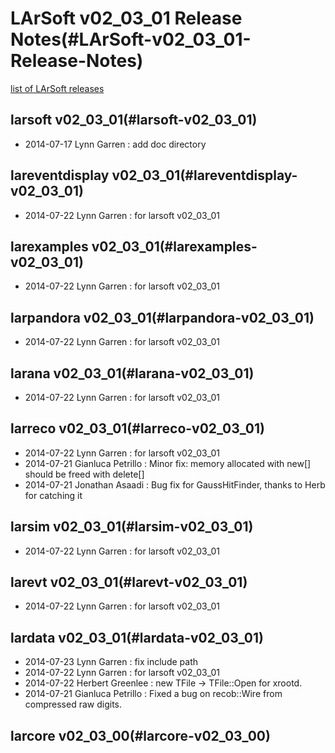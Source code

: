 LArSoft v02\_03\_01 Release Notes(#LArSoft-v02_03_01-Release-Notes)
======================================================================

[list of LArSoft releases](LArSoft_release_list)

larsoft v02\_03\_01(#larsoft-v02_03_01)
------------------------------------------

-   2014-07-17 Lynn Garren : add doc directory

lareventdisplay v02\_03\_01(#lareventdisplay-v02_03_01)
----------------------------------------------------------

-   2014-07-22 Lynn Garren : for larsoft v02\_03\_01

larexamples v02\_03\_01(#larexamples-v02_03_01)
--------------------------------------------------

-   2014-07-22 Lynn Garren : for larsoft v02\_03\_01

larpandora v02\_03\_01(#larpandora-v02_03_01)
------------------------------------------------

-   2014-07-22 Lynn Garren : for larsoft v02\_03\_01

larana v02\_03\_01(#larana-v02_03_01)
----------------------------------------

-   2014-07-22 Lynn Garren : for larsoft v02\_03\_01

larreco v02\_03\_01(#larreco-v02_03_01)
------------------------------------------

-   2014-07-22 Lynn Garren : for larsoft v02\_03\_01
-   2014-07-21 Gianluca Petrillo : Minor fix: memory allocated with new[] should be freed with delete[]
-   2014-07-21 Jonathan Asaadi : Bug fix for GaussHitFinder, thanks to Herb for catching it

larsim v02\_03\_01(#larsim-v02_03_01)
----------------------------------------

-   2014-07-22 Lynn Garren : for larsoft v02\_03\_01

larevt v02\_03\_01(#larevt-v02_03_01)
----------------------------------------

-   2014-07-22 Lynn Garren : for larsoft v02\_03\_01

lardata v02\_03\_01(#lardata-v02_03_01)
------------------------------------------

-   2014-07-23 Lynn Garren : fix include path
-   2014-07-22 Lynn Garren : for larsoft v02\_03\_01
-   2014-07-22 Herbert Greenlee : new TFile -\> TFile::Open for xrootd.
-   2014-07-21 Gianluca Petrillo : Fixed a bug on recob::Wire from compressed raw digits.

larcore v02\_03\_00(#larcore-v02_03_00)
------------------------------------------
